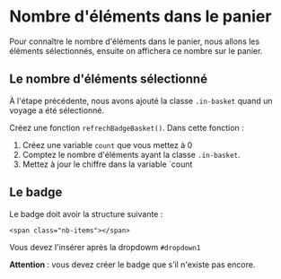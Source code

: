 # Nombre d'éléments dans le panier

Pour connaître le nombre d'éléments dans le panier, nous allons les éléments sélectionnés, ensuite on affichera ce nombre sur le panier.

## Le nombre d'éléments sélectionné

À l'étape précédente, nous avons ajouté la classe `.in-basket` quand un voyage a été sélectionné.

Créez une fonction `refrechBadgeBasket()`. Dans cette fonction :

1. Créez une variable `count` que vous mettez à 0
2. Comptez le nombre d'éléments ayant la classe `.in-basket`.
3. Mettez à jour le chiffre dans la variable `count

## Le badge

Le badge doit avoir la structure suivante :
```
<span class="nb-items"></span>
```
Vous devez l'insérer après la dropdowm `#dropdown1`

__Attention__ : vous devez créer le badge que s’il n'existe pas encore.

